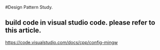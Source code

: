 #Design Pattern Study.

## build code in visual studio code. please refer to this article.
https://code.visualstudio.com/docs/cpp/config-mingw
